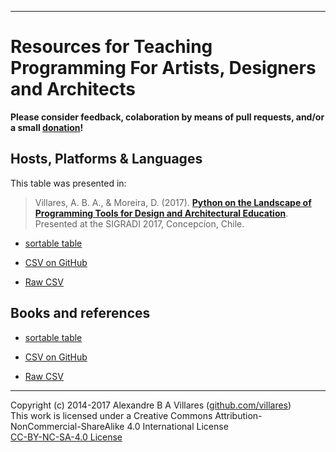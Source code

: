 ----

# Resources for Teaching Programming For Artists, Designers and Architects

**Please consider feedback, colaboration by means of pull requests, and/or a small [donation](https://www.paypal.com/cgi-bin/webscr?cmd=_s-xclick&hosted_button_id=HCGAKACDMVNV2)!**
 
## Hosts, Platforms & Languages

This table was presented in:

> Villares, A. B. A., & Moreira, D. (2017). [**Python on the Landscape of Programming Tools for Design and Architectural Education**](../mestrado/VILLARES_MOREIRA_SIGRADI_2017). Presented at the SIGRADI 2017, Concepcíon, Chile.

* [sortable table](http://villares.github.io/csv-to-html-table/host-platforms-and-languages)

* [CSV on GitHub](https://github.com/villares/Resources-for-teaching-programming/blob/master/I%20-%20Host%20platforms%20%26%20languages.csv)
 
* [Raw CSV](https://raw.githubusercontent.com/villares/Resources-for-teaching-programming/master/I%20-%20Host%20platforms%20%26%20languages.csv)

## Books and references

* [sortable table](http://villares.github.io/csv-to-html-table/books-and-references)

* [CSV on GitHub](https://github.com/villares/Resources-for-teaching-programming/blob/master/II%20-%20Books%20%26%20References.csv)
 
* [Raw CSV](https://raw.githubusercontent.com/villares/Resources-for-teaching-programming/master/II%20-%20Books%20%26%20References.csv)
 
----

Copyright (c) 2014-2017 Alexandre B A Villares ([github.com/villares](https://github.com/villares))<br/>
This work is licensed under a Creative Commons Attribution-NonCommercial-ShareAlike 4.0 International License<br/>
[CC-BY-NC-SA-4.0 License](https://creativecommons.org/licenses/by-nc-sa/4.0/)
